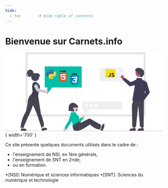 ```yaml
---
hide:
  - toc        # Hide table of contents
---
```


# Bienvenue sur Carnets.info

![](images/undraw_Development.svg){ width='700' }


Ce site présente quelques documents utilisés dans le cadre de :  
- l'enseignement de NSI, en 1ère générale,  
- l'enseignement de SNT en 2nde,  
- ou en formation.

*[NSI]: Numérique et sciences informatiques
*[SNT]: Sciences du numérique et technologie

